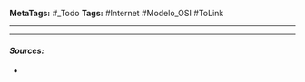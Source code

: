 **MetaTags:** #_Todo
**Tags:** #Internet  #Modelo_OSI #ToLink 
- - -


- - - 
#### ***Sources:***
- [](https://www.ionos.es/digitalguide/paginas-web/desarrollo-web/uri-identificador-de-recursos-uniformes/)
